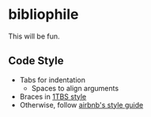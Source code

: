 # bibliophile

This will be fun.

## Code Style

- Tabs for indentation
    - Spaces to align arguments
- Braces in [1TBS style](https://en.wikipedia.org/wiki/Indent_style#Variant:_1TBS)
- Otherwise, follow [airbnb's style guide](https://github.com/airbnb/javascript)

